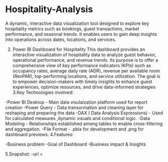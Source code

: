 # Hospitality-Analysis 
A dynamic, interactive data visualization tool designed to explore key hospitality metrics such as bookings, guest transactions, market performance, and seasonal trends. It enables users to gain deep insights into operations across dates, locations, and services.

2. Power BI Dashboard for Hospitality
This dashboard provides an interactive visualization of hospitality data to analyze guest behavior, operational performance, and revenue trends. Its purpose is to offer a comprehensive view of key performance indicators (KPIs) such as occupancy rates, average daily rate (ADR), revenue per available room (RevPAR), top-performing locations, and service utilization. The goal is to empower decision-makers with timely insights to enhance guest experiences, optimize resources, and drive data-informed strategies
3.Key Technologies involved:

 -Power BI Desktop - Main data visulaization platform used for report creation
 -Power Query - Data transormation and cleaning layer for reshaping and preparing the data
 -DAX ( Data Analysis Expressions) - Used for calculated measures ,dynamic visuals and conditional logic.
 -Data Modeling - Relationships established among tables to enable cross-filtering and aggregation.
 -File Format - .pbix for development and .png for dashboard previews.
4.Features:

 -Business problem
 -Goal of Dashboard
 -Business impact & Insights

5.Snapshot:
   -url =
